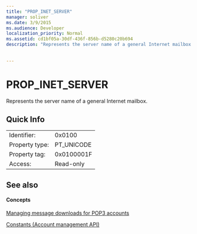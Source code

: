 ```yaml
---
title: "PROP_INET_SERVER"
manager: soliver
ms.date: 3/9/2015
ms.audience: Developer
localization_priority: Normal
ms.assetid: cd1bf05a-30df-436f-856b-d5280c20b694
description: "Represents the server name of a general Internet mailbox."
 
 
---
```


# PROP_INET_SERVER

Represents the server name of a general Internet mailbox.
  
## Quick Info

|||
|:-----|:-----|
|Identifier:  <br/> |0x0100  <br/> |
|Property type:  <br/> |PT_UNICODE  <br/> |
|Property tag:  <br/> |0x0100001F  <br/> |
|Access:  <br/> |Read-only  <br/> |
   
## See also

#### Concepts

[Managing message downloads for POP3 accounts](managing-message-downloads-for-pop3-accounts.md)
  
[Constants (Account management API)](constants-account-management-api.md)

